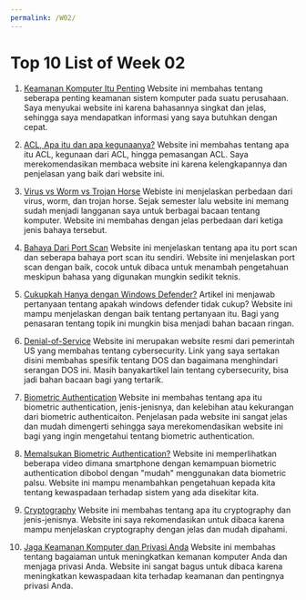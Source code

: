 ```yaml
---
permalink: /W02/
---
```


# Top 10 List of Week 02

1. [Keamanan Komputer Itu Penting](https://www.branfordhall.edu/3-reasons-why-computer-security-is-important/)
Website ini membahas tentang seberapa penting keamanan sistem komputer pada suatu perusahaan. Saya menyukai website ini karena bahasannya singkat dan jelas, sehingga saya mendapatkan informasi yang saya butuhkan dengan cepat.

2. [ACL, Apa itu dan apa kegunaanya?](https://www.ittsystems.com/access-control-list-acl/)
Website ini membahas tentang apa itu ACL, kegunaan dari ACL, hingga pemasangan ACL. Saya merekomendasikan membaca website ini karena kelengkapannya dan penjelasan yang baik dari website ini.

3. [Virus vs Worm vs Trojan Horse](https://www.geeksforgeeks.org/difference-between-virus-worm-and-trojan-horse/)
Webiste ini menjelaskan perbedaan dari virus, worm, dan trojan horse. Sejak semester lalu website ini memang sudah menjadi langganan saya untuk berbagai bacaan tentang komputer. Website ini membahas dengan jelas perbedaan dari ketiga jenis bahaya tersebut.

4. [Bahaya Dari Port Scan](https://www.howtogeek.com/369506/htg-explains-what-is-port-scanning/)
Website ini menjelaskan tentang apa itu port scan dan seberapa bahaya port scan itu sendiri. Website ini menjelaskan port scan dengan baik, cocok untuk dibaca untuk menambah pengetahuan meskipun bahasa yang digunakan mungkin sedikit teknis.

5. [Cukupkah Hanya dengan Windows Defender?](https://sea.pcmag.com/security/40577/is-windows-defender-good-enough-to-protect-your-pc-by-itself)
Artikel ini menjawab pertanyaan tentang apakah windows defender tidak cukup? Website ini mampu menjelaskan dengan baik tentang pertanyaan itu. Bagi yang penasaran tentang topik ini mungkin bisa menjadi bahan bacaan ringan.

6. [Denial-of-Service](https://us-cert.cisa.gov/ncas/tips/ST04-015)
Website ini merupakan website resmi dari pemerintah US yang membahas tentang cybersecurity. Link yang saya sertakan disini membahas spesifik tentang DOS dan bagaimana menghindari serangan DOS ini. Masih banyakartikel lain tentang cybersecurity, bisa jadi bahan bacaan bagi yang tertarik.

7. [Biometric Authentication](https://www.onespan.com/topics/biometric-authentication)
Website ini membahas tentang apa itu biometric authentication, jenis-jenisnya, dan kelebihan atau kekurangan dari biometric authenticaiton. Penjelasan pada website ini sangat jelas dan mudah dimengerti sehingga saya merekomendasikan website ini bagi yang ingin mengetahui tentang biometric authentication.

8. [Memalsukan Biometric Authentication?](https://www.dignited.com/45206/is-it-possible-to-unlock-smartphone-with-fake-fingerprint/)
Website ini memperlihatkan beberapa video dimana smartphone dengan kemampuan biometric authentication dibobol dengan "mudah" menggunakan data biometric palsu. Website ini mampu menambahkan pengetahuan kepada kita tentang kewaspadaan terhadap sistem yang ada disekitar kita.

9. [Cryptography](https://www.geeksforgeeks.org/cryptography-and-its-types/)
Website ini membahas tentang apa itu cryptography dan jenis-jenisnya. Website ini saya rekomendasikan untuk dibaca karena mampu menjelaskan cryptography dengan jelas dan mudah dipahami.

10. [Jaga Keamanan Komputer dan Privasi Anda](https://privacyrights.org/consumer-guides/securing-your-computer-maintain-your-privacy)
Website ini membahas tentang bagaiaman untuk meningkatkan kemanan komputer Anda dan menjaga privasi Anda. Website ini sangat bagus untuk dibaca karena meningkatkan kewaspadaan kita terhadap keamanan dan pentingnya privasi Anda.
